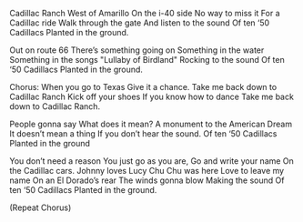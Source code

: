Cadillac Ranch
West of Amarillo
On the i-40 side
No way to miss it
For a Cadillac ride
Walk through the gate
And listen to the sound
Of ten ‘50 Cadillacs
Planted in the ground.

Out on route 66
There’s something going on
Something in the water
Something in the songs
"Lullaby of Birdland"
Rocking to the sound
Of ten ‘50 Cadillacs
Planted in the ground.

Chorus:
When you go to Texas
Give it a chance.
Take me back down to Cadillac Ranch
Kick off your shoes
If you know how to dance
Take me back down to Cadillac Ranch.

People gonna say
What does it mean?
A monument to the American Dream
It doesn’t mean a thing
If you don’t hear the sound.
Of ten ‘50 Cadillacs
Planted in the ground

You don’t need a reason
You just go as you are,
Go and write your name
On the Cadillac cars.
Johnny loves Lucy
Chu Chu was here
Love to leave my name
On an El Dorado’s rear
The winds gonna blow
Making the sound
Of ten ‘50 Cadillacs
Planted in the ground.

(Repeat Chorus)
